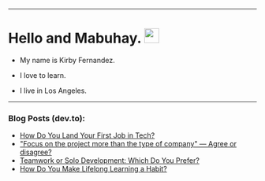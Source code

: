 
<img src="https://komarev.com/ghpvc/?username=kirbygit&style=flat-square&color=blue" alt=""/>

---
<h1>
  Hello and Mabuhay.
  <img src="https://media.giphy.com/media/hvRJCLFzcasrR4ia7z/giphy.gif" width="30px"/>
</h1>

- My name is Kirby Fernandez.

- I love to learn.

- I live in Los Angeles.

---

### Blog Posts (dev.to):
<!-- BLOG-POST-LIST:START -->
- [How Do You Land Your First Job in Tech?](https://dev.to/codenewbieteam/how-do-you-land-your-first-job-in-tech-56ea)
- [&quot;Focus on the project more than the type of company&quot; — Agree or disagree?](https://dev.to/ben/focus-on-the-project-more-than-the-type-of-company-agree-or-disagree-7aa)
- [Teamwork or Solo Development: Which Do You Prefer?](https://dev.to/codenewbieteam/teamwork-or-solo-development-which-do-you-prefer-3nkm)
- [How Do You Make Lifelong Learning a Habit?](https://dev.to/codenewbieteam/how-do-you-make-lifelong-learning-a-habit-49dm)
<!-- BLOG-POST-LIST:END -->
